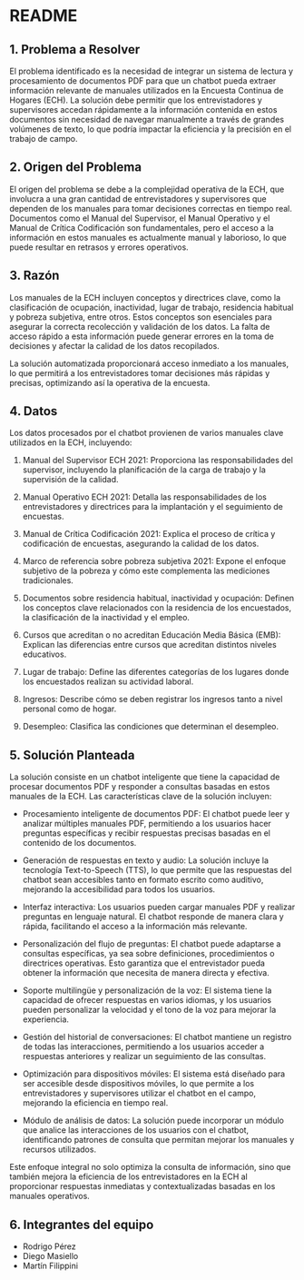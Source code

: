 
# README

## 1. Problema a Resolver
El problema identificado es la necesidad de integrar un sistema de lectura y procesamiento de documentos PDF para que un chatbot pueda extraer información relevante de manuales utilizados en la Encuesta Continua de Hogares (ECH). La solución debe permitir que los entrevistadores y supervisores accedan rápidamente a la información contenida en estos documentos sin necesidad de navegar manualmente a través de grandes volúmenes de texto, lo que podría impactar la eficiencia y la precisión en el trabajo de campo.

## 2. Origen del Problema
El origen del problema se debe a la complejidad operativa de la ECH, que involucra a una gran cantidad de entrevistadores y supervisores que dependen de los manuales para tomar decisiones correctas en tiempo real. Documentos como el Manual del Supervisor, el Manual Operativo y el Manual de Crítica Codificación son fundamentales, pero el acceso a la información en estos manuales es actualmente manual y laborioso, lo que puede resultar en retrasos y errores operativos.

## 3. Razón
Los manuales de la ECH incluyen conceptos y directrices clave, como la clasificación de ocupación, inactividad, lugar de trabajo, residencia habitual y pobreza subjetiva, entre otros. Estos conceptos son esenciales para asegurar la correcta recolección y validación de los datos. La falta de acceso rápido a esta información puede generar errores en la toma de decisiones y afectar la calidad de los datos recopilados.

La solución automatizada proporcionará acceso inmediato a los manuales, lo que permitirá a los entrevistadores tomar decisiones más rápidas y precisas, optimizando así la operativa de la encuesta.

## 4. Datos
Los datos procesados por el chatbot provienen de varios manuales clave utilizados en la ECH, incluyendo:

1. Manual del Supervisor ECH 2021: Proporciona las responsabilidades del supervisor, incluyendo la planificación de la carga de trabajo y la supervisión de la calidad.
   
2. Manual Operativo ECH 2021: Detalla las responsabilidades de los entrevistadores y directrices para la implantación y el seguimiento de encuestas.
   
3. Manual de Crítica Codificación 2021: Explica el proceso de crítica y codificación de encuestas, asegurando la calidad de los datos.
   
4. Marco de referencia sobre pobreza subjetiva 2021: Expone el enfoque subjetivo de la pobreza y cómo este complementa las mediciones tradicionales.

5. Documentos sobre residencia habitual, inactividad y ocupación: Definen los conceptos clave relacionados con la residencia de los encuestados, la clasificación de la inactividad y el empleo.

6. Cursos que acreditan o no acreditan Educación Media Básica (EMB): Explican las diferencias entre cursos que acreditan distintos niveles educativos.

7. Lugar de trabajo: Define las diferentes categorías de los lugares donde los encuestados realizan su actividad laboral.

8. Ingresos: Describe cómo se deben registrar los ingresos tanto a nivel personal como de hogar.

9. Desempleo: Clasifica las condiciones que determinan el desempleo.

## 5. Solución Planteada
La solución consiste en un chatbot inteligente que tiene la capacidad de procesar documentos PDF y responder a consultas basadas en estos manuales de la ECH. Las características clave de la solución incluyen:

- Procesamiento inteligente de documentos PDF: El chatbot puede leer y analizar múltiples manuales PDF, permitiendo a los usuarios hacer preguntas específicas y recibir respuestas precisas basadas en el contenido de los documentos.

- Generación de respuestas en texto y audio: La solución incluye la tecnología Text-to-Speech (TTS), lo que permite que las respuestas del chatbot sean accesibles tanto en formato escrito como auditivo, mejorando la accesibilidad para todos los usuarios.

- Interfaz interactiva: Los usuarios pueden cargar manuales PDF y realizar preguntas en lenguaje natural. El chatbot responde de manera clara y rápida, facilitando el acceso a la información más relevante.

- Personalización del flujo de preguntas: El chatbot puede adaptarse a consultas específicas, ya sea sobre definiciones, procedimientos o directrices operativas. Esto garantiza que el entrevistador pueda obtener la información que necesita de manera directa y efectiva.

- Soporte multilingüe y personalización de la voz: El sistema tiene la capacidad de ofrecer respuestas en varios idiomas, y los usuarios pueden personalizar la velocidad y el tono de la voz para mejorar la experiencia.

- Gestión del historial de conversaciones: El chatbot mantiene un registro de todas las interacciones, permitiendo a los usuarios acceder a respuestas anteriores y realizar un seguimiento de las consultas.

- Optimización para dispositivos móviles: El sistema está diseñado para ser accesible desde dispositivos móviles, lo que permite a los entrevistadores y supervisores utilizar el chatbot en el campo, mejorando la eficiencia en tiempo real.

- Módulo de análisis de datos: La solución puede incorporar un módulo que analice las interacciones de los usuarios con el chatbot, identificando patrones de consulta que permitan mejorar los manuales y recursos utilizados.

Este enfoque integral no solo optimiza la consulta de información, sino que también mejora la eficiencia de los entrevistadores en la ECH al proporcionar respuestas inmediatas y contextualizadas basadas en los manuales operativos.

## 6. Integrantes del equipo
- Rodrigo Pérez
- Diego Masiello
- Martín Filippini
